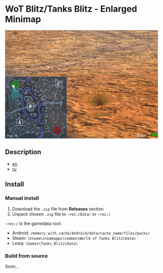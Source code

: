 # WoT Blitz/Tanks Blitz - Enlarged Minimap

![](public/media/1.png)

## Description
* [en](public/local/en.txt)
* [ru](public/local/ru.txt)

## Install
### Manual install
1. Download the `.zip` file from **Releases** section
2. Unpack chosen `.zip` file to `~res:/Data/` or `~res:/`

`~res:/` is the gamedata root:
- Android: `/memory_with_cache/Android/data/cache_name/files/packs/`
- Steam: `\Steam\steamapps\common\World of Tanks Blitz\Data\`
- Lesta: `\Games\Tanks_Blitz\Data\`

### Build from source

Soon...